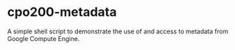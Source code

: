 # cpo200-metadata
A simple shell script to demonstrate the use of and access to metadata from Google Compute Engine.
